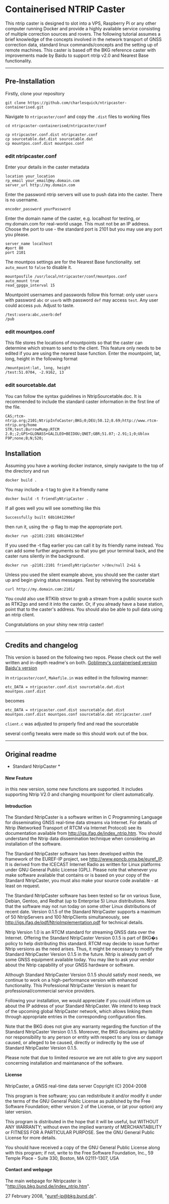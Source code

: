 # Containerised NTRIP Caster
This ntrip caster is designed to slot into a VPS, Raspberry Pi or any other computer running Docker and provide a highly available service consisting of multiple correction sources and rovers. The following tutorial assumes a brief knowledge of the concepts involved in the network transport of GNSS correction data, standard linux commands/concepts and the setting up of remote machines. This caster is based off the BKG reference caster with improvements made by Baidu to support ntrip v2.0 and Nearest Base functionality.

---
## Pre-Installation
Firstly, clone your repository
```
git clone https://github.com/charlesquick/ntripcaster-containerised.git
```
Navigate to `ntripcaster/conf` and copy the `.dist` files to working files
```
cd ntripcaster-containerised/ntripcaster/conf

cp ntripcaster.conf.dist ntripcaster.conf
cp sourcetable.dat.dist sourcetable.dat
cp mountpos.conf.dist mountpos.conf
```
### edit ntripcaster.conf
Enter your details in the caster metadata
```
location your_location
rp_email your_email@my.domain.com
server_url http://my.domain.com
```
Enter the password ntrip servers will use to push data into the caster. There is no username.
```
encoder_password yourPassword
```
Enter the domain name of the caster, e.g. localhost for testing, or my.domain.com for real-world usage. This must not be an IP address. Choose the port to use - the standard port is 2101 but you may use any port you please.
```
server_name localhost
#port 80
port 2101
```
The mountpos settings are for the Nearest Base functionality. set `auto_mount` to `false` to disable it.
```
mountposfile /usr/local/ntripcaster/conf/mountpos.conf
auto_mount true
read_gpgga_interval 15
```
Mountpoint usernames and passwords follow this format: only user `usera` with password `abc` or `userb` with password `def` may access `test`. Any user could access `pub`. Adjust to taste.
```
/test:usera:abc,userb:def
/pub
```
### edit mountpos.conf
This file stores the locations of mountpoints so that the caster can determine which stream to send to the client. This feature only needs to be edited if you are using the nearest base function. Enter the mountpoint, lat, long, height in the following format
```
/mountpoint:lat, long, height
/test:51.0704, -2.9162, 13
```
### edit sourcetable.dat
You can follow the syntax guidelines in NtripSourcetable.doc. It is recommended to include the standard caster information in the first line of the file.
```
CAS;rtcm-ntrip.org;2101;NtripInfoCaster;BKG;0;DEU;50.12;8.69;http://www.rtcm-ntrip.org/home
STR;test;BurrowMump;RTCM 2.0;;2;GPS+GLONASS+GALILEO+BEIDOU;QNET;GBR;51.07;-2.91;1;0;Ublox F9P;none;B;N;520;
```
## Installation

Assuming you have a working docker instance, simply navigate to the top of the directory and run
```
docker build .
```
You may include a -t tag to give it a friendly name
```
docker build -t friendlyNtripCaster .
```
If all goes well you will see something like this
```
Successfully built 68b1841290ef
```
then run it, using the -p flag to map the appropriate port. 
```
docker run -p2101:2101 68b1841290ef
```
If you used the -t flag earlier you can call it by its friendly name instead. You can add some further arguments so that you get your terminal back, and the caster runs silently in the background.
```
docker run -p2101:2101 friendlyNtripCaster >/dev/null 2>&1 &
```
Unless you used the silent example above, you should see the caster start up and begin giving status messages. Test by retreiving the sourcetable
```
curl http://my.domain.com:2101/
```
You could also use RTKlib strsvr to grab a stream from a public source such as RTK2go and send it into the caster. Or, if you already have a base station, point that to the caster's address.
You should also be able to pull data using an ntrip client.

Congratulations on your shiny new ntrip caster! 

---

## Credits and changelog
This version is based on the following two repos. Please check out the well written and in-depth readme's on both.
[Goblimey's containerised version](https://github.com/goblimey/ntripcaster)
[Baidu's version](https://github.com/baidu/ntripcaster)

in `ntripcaster/conf`, `Makefile.in` was edited in the following manner:
```
etc_DATA = ntripcaster.conf.dist sourcetable.dat.dist mountpos.conf.dist
```
becomes
```
etc_DATA = ntripcaster.conf.dist sourcetable.dat.dist mountpos.conf.dist mountpos.conf sourcetable.dat ntripcaster.conf
```
`client.c` was adjusted to properly find and read the sourcetable

several config tweaks were made so this should work out of the box.

---

## Original readme

* Standard NtripCaster *


#### New Feature
in this new version, some new functions are supported. It includes
supporting Ntrip V2.0 and changing mountpoint for client automatically.


#### Introduction


The Standard NtripCaster is a software written in C Programming
Language for disseminating GNSS real-time data streams via Internet.
For details of Ntrip (Networked Transport of RTCM via Internet
Protocol) see its documentation available from
http://igs.ifag.de/index_ntrip.htm. You should understand the Ntrip
data dissemination technique when considering an installation of
the software.

The Standard NtripCaster software has been developed within the
framework of the EUREF-IP project,
see http://www.epncb.oma.be/euref_IP. It is derived from the ICECAST
Internet Radio as written for Linux platforms under GNU General
Public License (GPL). Please note that whenever you make software
available that contains or is based on your copy of the Standard
NtripCaster, you must also make your source code available - at
least on request.

The Standard NtripCaster software has been tested so far on various
Suse, Debian, Gentoo, and Redhat (up to Enterprise 5) Linux
distributions. Note that the software may not run today on some
other Linux distributions of recent date. Version 0.1.5 of the
Standard NtripCaster supports a maximum of 50 NtripServers and
100 NtripClients simultaneously,
see http://igs.ifag.de/pdf/NtripImplementation.pdf for technical
details.
 
Ntrip Version 1.0 is an RTCM standard for streaming GNSS data over
the Internet. Offering the Standard NtripCaster Version 0.1.5 is
part of BKG�s policy to help distributing this standard. RTCM may
decide to issue further Ntrip versions as the need arises. Thus,
it might be necessary to modify the Standard NtripCaster
Version 0.1.5 in the future. Ntrip is already part of some GNSS
equipment available today. You may like to ask your vendor about
the Ntrip capability of your GNSS hardware or software.

Although Standard NtripCaster Version 0.1.5 should satisfy most
needs, we continue to work on a high-performance version with
enhanced functionality. This Professional NtripCaster Version is
meant for professional/commercial service providers.

Following your installation, we would appreciate if you could
inform us about the IP address of your Standard NtripCaster. We
intend to keep track of the upcoming global NtripCaster network,
which allows linking them through appropriate entries in the
corresponding configuration files. 

Note that the BKG does not give any warranty regarding the
function of the Standard NtripCaster Version 0.1.5. Moreover,
the BKG disclaims any liability nor responsibility to any person
or entity with respect to any loss or damage caused, or alleged
to be caused, directly or indirectly by the use of Standard
NtripCaster Version 0.1.5.

Please note that due to limited resource we are not able to
give any support concerning installation and maintanance of the
software. 



#### License

NtripCaster, a GNSS real-time data server
Copyright (C) 2004-2008 

This program is free software; you can redistribute it and/or modify
it under the terms of the GNU General Public License as published by
the Free Software Foundation; either version 2 of the License, or
(at your option) any later version.

This program is distributed in the hope that it will be useful,
but WITHOUT ANY WARRANTY; without even the implied warranty of
MERCHANTABILITY or FITNESS FOR A PARTICULAR PURPOSE.  See the
GNU General Public License for more details.

You should have received a copy of the GNU General Public License
along with this program; if not, write to the Free Software
Foundation, Inc., 59 Temple Place - Suite 330, Boston, MA 02111-1307, USA


#### Contact and webpage

The main webpage for Ntripcaster is "http://igs.bkg.bund.de/index_ntrip.htm".

27 February 2008, "euref-ip@bkg.bund.de".


